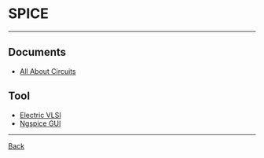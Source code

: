# SPICE

---

## Documents

- [All About Circuits](https://www.allaboutcircuits.com/textbook/reference/chpt-7/introduction-to-spice/)

## Tool

- [Electric VLSI](http://engredu.com/docs/electric-vlsi-installation/)
- [Ngspice GUI](https://ngspice.sourceforge.io/download.html)

---

[Back](./readme.md)
